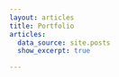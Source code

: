 ```yaml
---
layout: articles
title: Portfolio
articles:
  data_source: site.posts
  show_excerpt: true

---
```


